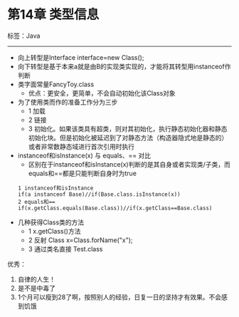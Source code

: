 # 第14章 类型信息

标签：Java

---

- 向上转型是Interface interface=new Class();
- 向下转型是基于本来a就是由B的实现类实现的，才能将其转型用instanceof作判断
- 类字面常量FancyToy.class
	- 优点：更安全，更简单，不会自动初始化该Class对象
- 为了使用类而作的准备工作分为三步
	- 1 加载
	- 2 链接
	- 3 初始化。如果该类具有超类，则对其初始化，执行静态初始化器和静态初始化块。但是初始化被延迟到了对静态方法（构造器隐式地是静态的）或者非常数静态域进行首次引用时执行
- instanceof和isInstance(x) 与 equals、== 对比
	- 区别在于instanceof和isInstance(x)判断的是其自身或者实现类/子类，而equals和==都是只能判断自身时为true
	```
	1 instanceof和isInstance 
	if(a instanceof Base)//if(Base.class.isInstance(x))
	2 equals和==
	if(x.getClass.equals(Base.class))//if(x.getClass==Base.class)
	```
- 几种获得Class类的方法
	- 1 x.getClass()方法
	- 2 反射 Class x=Class.forName("x");
	- 3 通过类名直接 Test.class



优秀：
1. 自律的人生！
2. 是不是中毒了
3. 1个月可以瘦到28了啊，按照别人的经验，日复一日的坚持才有效果。不会感到饥饿